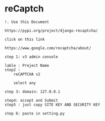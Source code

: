 # reCaptch
    !. Use this Document
    
    https://pypi.org/project/django-recaptcha/

    click on this link 
    
    https://www.google.com/recaptcha/about/
    
    step 1: v3 admin console
    
    lable : Project Name
    step2 :
        reCAPTCHA v2
        
        select any
        
    step 3: domain: 127.0.0.1
    
    step4: accept and Submit
    step5 : just copy SITE KEY AND SECURITY KEY
    
    step 6: paste in setting.py
     
